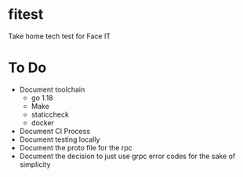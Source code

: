 # fitest
Take home tech test for Face IT

# To Do

* Document toolchain
    * go 1.18
    * Make
    * staticcheck
    * docker
* Document CI Process
* Document testing locally
* Document the proto file for the rpc
* Document the decision to just use grpc error codes for the sake of simplicity